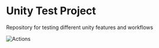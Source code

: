 # Unity Test Project
 Repository for testing different unity features and workflows

![Actions](https://github.com/NightAngel47/Unity-Test-Project/workflows/Actions/badge.svg)
